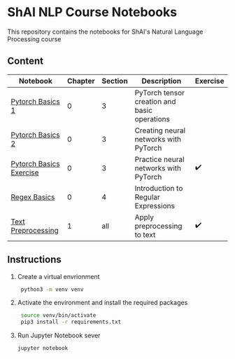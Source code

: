 # ShAI NLP Course Notebooks

This repository contains the notebooks for ShAI's Natural Language Processing course

## Content
| Notebook                                                 | Chapter | Section | Description                                  | Exercise |
| -------------------------------------------------------- | ------- | ------- | -------------------------------------------- | -------- |
| [Pytorch Basics 1](PyTorch-Basics-1.ipynb)               | 0       | 3       | PyTorch tensor creation and basic operations |          |
| [Pytorch Basics 2](PyTorch-Basics-2.ipynb)               | 0       | 3       | Creating neural networks with PyTorch        |          |
| [Pytorch Basics Exercise](PyTorch-Basics-Exercise.ipynb) | 0       | 3       | Practice neural networks with PyTorch        | ✔️        |
| [Regex Basics](Regular-Expressions-Basics.ipynb)         | 0       | 4       | Introduction to Regular Expressions          |          |
| [Text Preprocessing](Text-Preprocessing.ipynb)           | 1       | all     | Apply preprocessing to text                  | ✔️        |


## Instructions

1. Create a virtual envrionment

   ```bash
	python3 -m venv venv
   ```

2. Activate the environment and install the required packages
   ```bash
	source venv/bin/activate
	pip3 install -r requirements.txt
   ```

3. Run Jupyter Notebook sever
	```bash
	jupyter notebook
	```